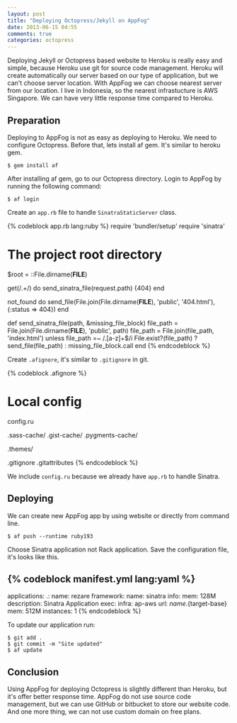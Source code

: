 ```yaml
---
layout: post
title: "Deploying Octopress/Jekyll on AppFog"
date: 2013-06-15 04:55
comments: true
categories: octopress
---
```


Deploying Jekyll or Octopress based website to Heroku is really easy and simple, because Heroku use git for source code management. Heroku will create automatically our server based on our type of application, but we can't choose server location. With AppFog we can choose nearest server from our location. I live in Indonesia, so the nearest infrastucture is AWS Singapore. We can have very little response time compared to Heroku.

## Preparation ##
Deploying to AppFog is not as easy as deploying to Heroku. We need to configure Octopress. Before that, lets install af gem. It's similar to heroku gem.

```
$ gem install af
```

After installing af gem, go to our Octopress directory. Login to AppFog by running the following command:

```
$ af login
```

Create an `app.rb` file to handle `SinatraStaticServer` class.

{% codeblock app.rb lang:ruby %}
require 'bundler/setup'
require 'sinatra'

# The project root directory
$root = ::File.dirname(__FILE__)

  get(/.+/) do
    send_sinatra_file(request.path) {404}
  end

  not_found do
    send_file(File.join(File.dirname(__FILE__), 'public', '404.html'), {:status => 404})
  end

  def send_sinatra_file(path, &missing_file_block)
    file_path = File.join(File.dirname(__FILE__), 'public',  path)
    file_path = File.join(file_path, 'index.html') unless file_path =~ /\.[a-z]+$/i
    File.exist?(file_path) ? send_file(file_path) : missing_file_block.call
  end
{% endcodeblock %}

Create `.afignore`, it's similar to `.gitignore` in git.

{% codeblock .afignore %}
# Local config
config.ru

.sass-cache/
.gist-cache/
.pygments-cache/

.themes/

.gitignore
.gitattributes
{% endcodeblock %}

We include `config.ru` because we already have `app.rb` to handle Sinatra.

## Deploying ##
We can create new AppFog app by using website or directly from command line.

```
$ af push --runtime ruby193
```

Choose Sinatra application not Rack application. Save the configuration file, it's looks like this.

{% codeblock manifest.yml lang:yaml %}
---
applications:
  .:
    name: rezare
    framework:
      name: sinatra
      info:
        mem: 128M
        description: Sinatra Application
        exec: 
    infra: ap-aws
    url: ${name}.${target-base}
    mem: 512M
    instances: 1
{% endcodeblock %}

To update our application run:

```
$ git add .
$ git commit -m "Site updated"
$ af update
```

## Conclusion ##
Using AppFog for deploying Octopress is slightly different than Heroku, but it's offer better response time. AppFog do not use source code management, but we can use GitHub or bitbucket to store our website code. And one more thing, we can not use custom domain on free plans.
